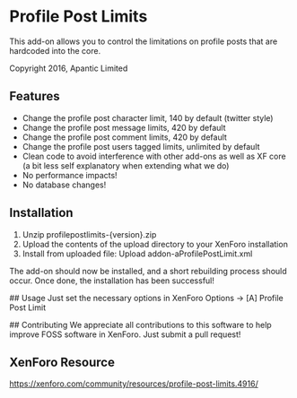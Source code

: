 # Profile Post Limits

This add-on allows you to control the limitations on profile posts that are hardcoded into the core.

Copyright 2016, Apantic Limited

## Features
* Change the profile post character limit, 140 by default (twitter style)
* Change the profile post message limits, 420 by default
* Change the profile post comment limits, 420 by default
* Change the profile post users tagged limits, unlimited by default
* Clean code to avoid interference with other add-ons as well as XF core (a bit less self explanatory when extending what we do)
* No performance impacts!
* No database changes!

## Installation
1. Unzip profilepostlimits-{version}.zip
2. Upload the contents of the upload directory to your XenForo installation
3. Install from uploaded file: Upload addon-aProfilePostLimit.xml

The add-on should now be installed, and a short rebuilding process should occur. Once done, the installation has been successful!

## Usage
Just set the necessary options in XenForo Options -> [A] Profile Post Limit

## Contributing
We appreciate all contributions to this software to help improve FOSS software in XenForo. Just submit a pull request!

## XenForo Resource
https://xenforo.com/community/resources/profile-post-limits.4916/
